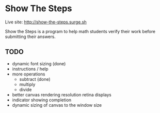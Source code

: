 Show The Steps
==============

Live site: http://show-the-steps.surge.sh

Show the Steps is a program to help math students verify their work
before submitting their answers.

## TODO

* dynamic font sizing (done)
* instructions / help
* more operations
    * subtract (done)
    * multiply
    * divide
* better canvas rendering resolution retina displays
* indicator showing completion
* dynamic sizing of canvas to the window size